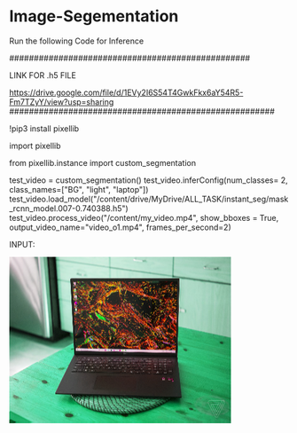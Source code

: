 # Image-Segementation
Run the following Code for Inference

#################################################

LINK FOR .h5 FILE

https://drive.google.com/file/d/1EVy2I6S54T4GwkFkx6aY54R5-Fm7TZyY/view?usp=sharing 
######################################################

!pip3 install pixellib

import pixellib

from pixellib.instance import custom_segmentation

test_video = custom_segmentation()
test_video.inferConfig(num_classes=  2, class_names=["BG", "light", "laptop"])
test_video.load_model("/content/drive/MyDrive/ALL_TASK/instant_seg/mask_rcnn_model.007-0.740388.h5")
test_video.process_video("/content/my_video.mp4", show_bboxes = True,  output_video_name="video_o1.mp4", frames_per_second=2)


INPUT:



![alt text](https://github.com/Snehadhole/Image-Segementation/blob/main/10piclap6.jpeg.png?raw=true)



